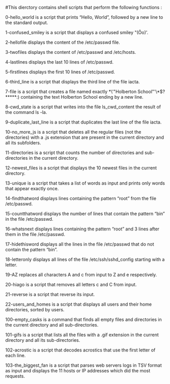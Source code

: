
#This dierctory contains shell scripts that perform the following functions :

 0-hello_world is a script that prints “Hello, World”, followed by a new line to the standard output.

 1-confused_smiley is a script that displays a confused smiley "(Ôo)'.

 2-hellofile displays the content of the /etc/passwd file.

 3-twofiles displays the content of /etc/passwd and /etc/hosts.

 4-lastlines displays the last 10 lines of /etc/passwd.

 5-firstlines displays the first 10 lines of /etc/passwd.

 6-third_line is a script that displays the third line of the file iacta.

 7-file is a script that creates a file named exactly \*\\'"Holberton School"\'\\*$\?\*\*\*\*\*:) containing the text Holberton School ending by a new line.

 8-cwd_state is a script that writes into the file ls_cwd_content the result of the command ls -la.

 9-duplicate_last_line is a script that duplicates the last line of the file iacta.

 10-no_more_js is a script that deletes all the regular files (not the directories) with a .js extension that are present in the current directory and all its subfolders.

 11-directories is a script that counts the number of directories and sub-directories in the current directory.

 12-newest_files is a script that displays the 10 newest files in the current directory.

 13-unique is a script that takes a list of words as input and prints only words that appear exactly once.

 14-findthatword displays lines containing the pattern “root” from the file /etc/passwd.

 15-countthatword displays the number of lines that contain the pattern “bin” in the file /etc/passwd.

 16-whatsnext displays lines containing the pattern “root” and 3 lines after them in the file /etc/passwd.

 17-hidethisword displays all the lines in the file /etc/passwd that do not contain the pattern “bin”.

 18-letteronly displays all lines of the file /etc/ssh/sshd_config starting with a letter.

 19-AZ replaces all characters A and c from input to Z and e respectively.

 20-hiago is a script that removes all letters c and C from input.

 21-reverse is a script that reverse its input.

 22-users_and_homes is a script that displays all users and their home directories, sorted by users.

 100-empty_casks is a command that finds all empty files and directories in the current directory and all sub-directories.

 101-gifs is a script that lists all the files with a .gif extension in the current directory and all its sub-directories.

 102-acrostic is a script that decodes acrostics that use the first letter of each line.

 103-the_biggest_fan is a script that parses web servers logs in TSV format as input and displays the 11 hosts or IP addresses which did the most requests.


